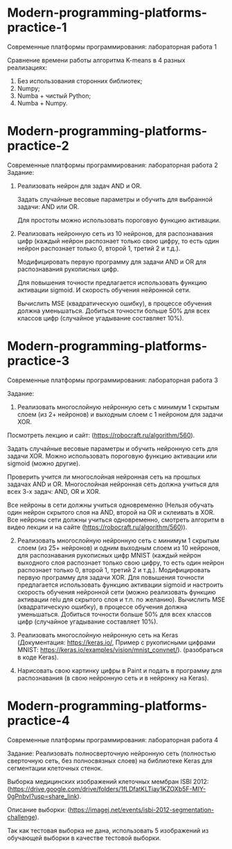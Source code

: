 # Modern-programming-platforms-practice-1
Современные платформы программирования: лабораторная работа 1

Сравнение времени работы алгоритма K-means в 4 разных реализациях:
1. Без использования сторонних библиотек;
2. Numpy;
3. Numba + чистый Python;
4. Numba + Numpy.



# Modern-programming-platforms-practice-2
Современные платформы программирования: лабораторная работа 2
Задание:

1. Реализовать нейрон для задач AND и OR.
   
   Задать случайные весовые параметры и обучить для выбранной задачи: AND или OR.

   Для простоты можно использовать пороговую функцию активации.

2. Реализовать нейронную сеть из 10 нейронов, для распознавания цифр (каждый нейрон распознает только свою цифру, то есть один нейрон распознает только 0, второй 1, третий 2 и т.д.).
   
   Модифицировать первую программу для задачи AND и OR для распознавания рукописных цифр.

   Для повышения точности предлагается использовать функцию активации sigmoid. И скорость обучения нейронной сети.

   Вычислить MSE (квадратическую ошибку), в процессе обучения должна уменьшаться. Добиться точности больше 50% для всех классов цифр (случайное угадывание составляет 10%).


# Modern-programming-platforms-practice-3
Современные платформы программирования: лабораторная работа 3

Задание:
1. Реализовать многослойную нейронную сеть с минимум 1 скрытым слоем (из 2+ нейронов) и выходным слоем с 1 нейроном для задачи XOR.

  Посмотреть лекцию и сайт: (https://robocraft.ru/algorithm/560).
  
  Задать случайные весовые параметры и обучить нейронную сеть для задачи XOR. Можно использовать пороговую функцию активации или sigmoid (можно другие).
  
  Проверить учится ли многослойная нейронная сеть на прошлых задачах AND и OR. Многослойная нейронная сеть должна учиться для всех 3-х задач: AND, OR и XOR.
  
  Все нейроны в сети должны учиться одновременно (Нельзя обучать один нейрон скрытого слоя на AND, второй на OR и склеивать в XOR. Все нейроны сети должны учиться одновременно, смотреть алгоритм в видео лекции и на сайте (https://robocraft.ru/algorithm/560)).

2. Реализовать многослойную нейронную сеть с минимум 1 скрытым слоем (из 25+ нейронов) и одним выходным слоем из 10 нейронов, для распознавания рукописных цифр MNIST (каждый нейрон выходного слоя распознает только свою цифру, то есть один нейрон распознает только 0, второй 1, третий 2 и т.д.).
  Модифицировать первую программу для задачи XOR.
  Для повышения точности предлагается использовать функцию активации sigmoid и настроить скорость обучения нейронной сети (можно реализовать функцию активации relu для скрытого слоя и т.п. по желанию).
  Вычислить MSE (квадратическую ошибку), в процессе обучения должна уменьшаться. Добиться точности больше 50% для всех классов цифр (случайное угадывание составляет 10%).

3. Реализовать многослойную нейронную сеть на Keras (Документация: https://keras.io/, Пример с рукописными цифрами MNIST: https://keras.io/examples/vision/mnist_convnet/). (разобраться в коде Keras).
   
4. Нарисовать свою картинку цифры в Paint и подать в программу для распознавания (в свою нейронную сеть и в нейронку на Keras).


# Modern-programming-platforms-practice-4
Современные платформы программирования: лабораторная работа 4

Задание:
Реализовать полносверточную нейронную сеть (полностью сверточную сеть, без полносвязных слоев) на библиотеке Keras для сегментации клеточных стенок.

Выборка медицинских изображений клеточных мембран ISBI 2012: (https://drive.google.com/drive/folders/1fLDfatKLTiay1KZOXb5F-MIY-0gPnbvI?usp=share_link).

Описание выборки: (https://imagej.net/events/isbi-2012-segmentation-challenge).

Так как тестовая выборка не дана, использовать 5 изображений из обучающей выборки в качестве тестовой выборки.

